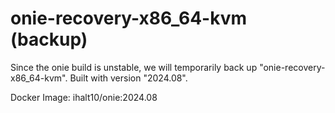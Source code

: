 # onie-recovery-x86_64-kvm (backup)
Since the onie build is unstable, we will temporarily back up "onie-recovery-x86_64-kvm".
Built with version "2024.08".

Docker Image: ihalt10/onie:2024.08
